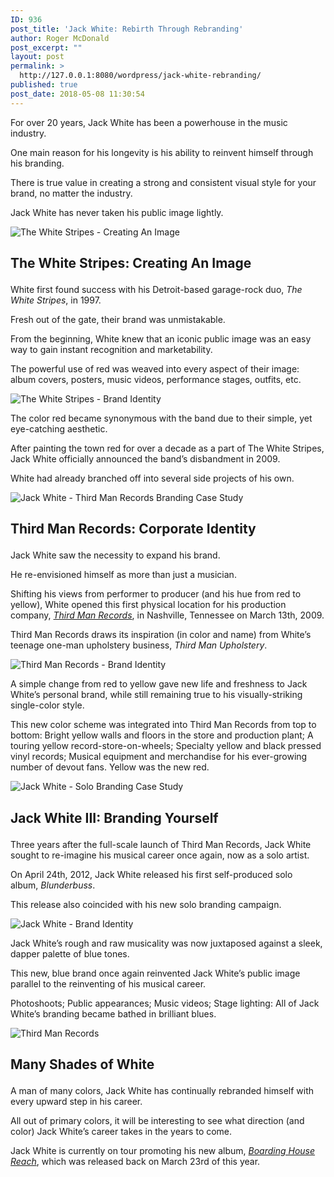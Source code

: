 ```yaml
---
ID: 936
post_title: 'Jack White: Rebirth Through Rebranding'
author: Roger McDonald
post_excerpt: ""
layout: post
permalink: >
  http://127.0.0.1:8080/wordpress/jack-white-rebranding/
published: true
post_date: 2018-05-08 11:30:54
---
```

<p style="text-align: left;">
  For over 20 years, Jack White has been a powerhouse in the music industry.
</p>

<p style="text-align: left;">
  One main reason for his longevity is his ability to reinvent himself through his branding.
</p>

<p style="text-align: left;">
  There is true value in creating a strong and consistent visual style for your brand, no matter the industry.
</p>

<p style="text-align: left;">
  Jack White has never taken his public image lightly.
</p>

<img src="http://127.0.0.1:8080/wordpress/wp-content/uploads/2018/05/TheWhiteStripes-MAIN1.jpg" alt="The White Stripes - Creating An Image" class="aligncenter" /> <h2 style="text-align: left;">
  <strong>The White Stripes: Creating An Image</strong>
</h2>

<p style="text-align: left;">
  White first found success with his Detroit-based garage-rock duo, <i>The White Stripes</i>, in 1997.
</p>

<p style="text-align: left;">
  Fresh out of the gate, their brand was unmistakable.
</p>

<p style="text-align: left;">
  From the beginning, White knew that an iconic public image was an easy way to gain instant recognition and marketability.
</p>

<p style="text-align: left;">
  The powerful use of red was weaved into every aspect of their image: album covers, posters, music videos, performance stages, outfits, etc.
</p>

<img src="http://127.0.0.1:8080/wordpress/wp-content/uploads/2018/05/WhiteSripes-Branding1.jpg" alt="The White Stripes - Brand Identity" class="aligncenter" /> <p style="text-align: left;">
  The color red became synonymous with the band due to their simple, yet eye-catching aesthetic.
</p>

<p style="text-align: left;">
  After painting the town red for over a decade as a part of The White Stripes, Jack White officially announced the band’s disbandment in 2009.
</p>

<p style="text-align: left;">
  White had already branched off into several side projects of his own.
</p>

<img src="http://127.0.0.1:8080/wordpress/wp-content/uploads/2018/05/ThirdMan-Main1.jpg" alt="Jack White - Third Man Records Branding Case Study" class="aligncenter" /> <h2 style="text-align: left;">
  <strong>Third Man Records: Corporate Identity</strong>
</h2>

<p style="text-align: left;">
  Jack White saw the necessity to expand his brand.
</p>

<p style="text-align: left;">
  He re-envisioned himself as more than just a musician.
</p>

<p style="text-align: left;">
  Shifting his views from performer to producer (and his hue from red to yellow), White opened this first physical location for his production company, <a href="https://thirdmanrecords.com/"><i>Third Man Records</i></a>, in Nashville, Tennessee on March 13th, 2009.
</p>

<p style="text-align: left;">
  Third Man Records draws its inspiration (in color and name) from White’s teenage one-man upholstery business, <i>Third Man Upholstery</i>.
</p>

<img src="http://127.0.0.1:8080/wordpress/wp-content/uploads/2018/05/ThirdMan-Branding1.jpg" alt="Third Man Records - Brand Identity" class="aligncenter" /> <p style="text-align: left;">
  A simple change from red to yellow gave new life and freshness to Jack White’s personal brand, while still remaining true to his visually-striking single-color style.
</p>

<p style="text-align: left;">
  This new color scheme was integrated into Third Man Records from top to bottom: Bright yellow walls and floors in the store and production plant; A touring yellow record-store-on-wheels; Specialty yellow and black pressed vinyl records; Musical equipment and merchandise for his ever-growing number of devout fans. Yellow was the new red.
</p>

<img src="http://127.0.0.1:8080/wordpress/wp-content/uploads/2018/05/JackWhite-Main1.jpg" alt="Jack White - Solo Branding Case Study" class="aligncenter" /> <h2 style="text-align: left;">
  <strong>Jack White III: Branding Yourself</strong>
</h2>

<p style="text-align: left;">
  Three years after the full-scale launch of Third Man Records, Jack White sought to re-imagine his musical career once again, now as a solo artist.
</p>

<p style="text-align: left;">
  On April 24th, 2012, Jack White released his first self-produced solo album, <i>Blunderbuss</i>.
</p>

<p style="text-align: left;">
  This release also coincided with his new solo branding campaign.
</p>

<img src="http://127.0.0.1:8080/wordpress/wp-content/uploads/2018/05/JackWhite-Branding1.jpg" alt="Jack White - Brand Identity" class="aligncenter" /> <p style="text-align: left;">
  Jack White’s rough and raw musicality was now juxtaposed against a sleek, dapper palette of blue tones.
</p>

<p style="text-align: left;">
  This new, blue brand once again reinvented Jack White’s public image parallel to the reinventing of his musical career.
</p>

<p style="text-align: left;">
  Photoshoots; Public appearances; Music videos; Stage lighting: All of Jack White’s branding became bathed in brilliant blues.
</p>

<img src="http://127.0.0.1:8080/wordpress/wp-content/uploads/2018/05/ThreeColors.jpg" alt="Third Man Records" class="aligncenter" /> <h2 style="text-align: left;">
  <strong>Many Shades of White</strong>
</h2>

<p style="text-align: left;">
  A man of many colors, Jack White has continually rebranded himself with every upward step in his career.
</p>

<p style="text-align: left;">
  All out of primary colors, it will be interesting to see what direction (and color) Jack White’s career takes in the years to come.
</p>

<p style="text-align: left;">
  Jack White is currently on tour promoting his new album, <a href="http://jackwhiteiii.com/"><em>Boarding House Reach</em></a>, which was released back on March 23rd of this year.
</p>